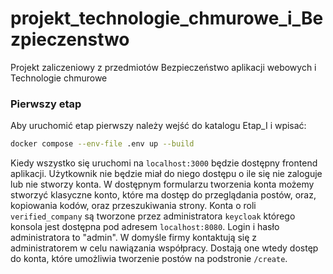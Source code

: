 # projekt_technologie_chmurowe_i_Bezpieczenstwo

Projekt zaliczeniowy z przedmiotów Bezpieczeństwo aplikacji webowych i Technologie chmurowe

### Pierwszy etap

Aby uruchomić etap pierwszy należy wejść do katalogu Etap_I i wpisać:

```bash
docker compose --env-file .env up --build
```

Kiedy wszystko się uruchomi na `localhost:3000` będzie dostępny frontend aplikacji. Użytkownik nie będzie miał do niego dostępu o ile się nie zaloguje lub nie stworzy konta. W dostępnym formularzu tworzenia konta możemy stworzyć klasyczne konto, które ma dostęp do przeglądania postów, oraz, kopiowania kodów, oraz przeszukiwania strony. Konta o roli `verified_company` są tworzone przez administratora `keycloak` którego konsola jest dostępna pod adresem `localhost:8080`. Login i hasło administratora to "admin". W domyśle firmy kontaktują się z administratorem w celu nawiązania współpracy. Dostają one wtedy dostęp do konta, które umożliwia tworzenie postów na podstronie `/create`.
